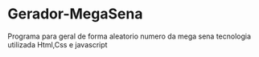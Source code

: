 # Gerador-MegaSena
Programa para geral de forma aleatorio numero da mega sena 
tecnologia utilizada Html,Css e javascript
